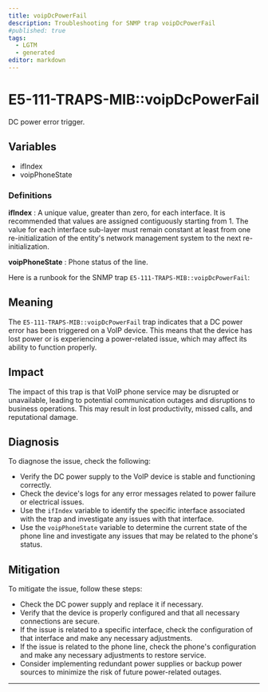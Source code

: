 ```yaml
---
title: voipDcPowerFail
description: Troubleshooting for SNMP trap voipDcPowerFail
#published: true
tags:
  - LGTM
  - generated
editor: markdown
---
```


# E5-111-TRAPS-MIB::voipDcPowerFail 

DC power error trigger. 


## Variables


  - ifIndex
  - voipPhoneState 

### Definitions 


**ifIndex** 
: A unique value, greater than zero, for each interface.  It
is recommended that values are assigned contiguously
starting from 1.  The value for each interface sub-layer
must remain constant at least from one re-initialization of
the entity's network management system to the next re-
initialization. 

**voipPhoneState** 
: Phone status of the line. 


Here is a runbook for the SNMP trap `E5-111-TRAPS-MIB::voipDcPowerFail`:

## Meaning

The `E5-111-TRAPS-MIB::voipDcPowerFail` trap indicates that a DC power error has been triggered on a VoIP device. This means that the device has lost power or is experiencing a power-related issue, which may affect its ability to function properly.

## Impact

The impact of this trap is that VoIP phone service may be disrupted or unavailable, leading to potential communication outages and disruptions to business operations. This may result in lost productivity, missed calls, and reputational damage.

## Diagnosis

To diagnose the issue, check the following:

* Verify the DC power supply to the VoIP device is stable and functioning correctly.
* Check the device's logs for any error messages related to power failure or electrical issues.
* Use the `ifIndex` variable to identify the specific interface associated with the trap and investigate any issues with that interface.
* Use the `voipPhoneState` variable to determine the current state of the phone line and investigate any issues that may be related to the phone's status.

## Mitigation

To mitigate the issue, follow these steps:

* Check the DC power supply and replace it if necessary.
* Verify that the device is properly configured and that all necessary connections are secure.
* If the issue is related to a specific interface, check the configuration of that interface and make any necessary adjustments.
* If the issue is related to the phone line, check the phone's configuration and make any necessary adjustments to restore service.
* Consider implementing redundant power supplies or backup power sources to minimize the risk of future power-related outages.
---




